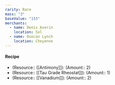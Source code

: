 ```yaml
---
rarity: Rare
mass: "3"
baseValue: "133"
merchants:
  - name: Denis Averin
    location: Sol
  - name: Duncan Lynch
    location: Cheyenne
---
```

#### Recipe
- (Resource:: [[Antimony]]): (Amount:: 2)
- (Resource:: [[Tau Grade Rheostat]]): (Amount:: 1)
- (Resource:: [[Vanadium]]): (Amount:: 2)